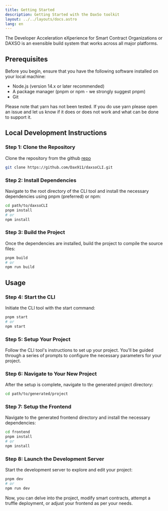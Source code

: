 ```yaml
---
title: Getting Started
description: Getting Started with the DaxSo toolkit
layout: ../../layouts/docs.astro
lang: en
---
```


The Developer Acceleration eXperience for Smart Contract Organizations or DAXSO is an exensible build system that works across all major platforms.

## Prerequisites

Before you begin, ensure that you have the following software installed on your local machine:

- Node.js (version 14.x or later recommended)
- A package manager (pnpm or npm - we strongly suggest pnpm)
- Git

Please note that yarn has not been tested. If you do use yarn please open an issue and let us know if it does or does not work and what can be done to support it.

## Local Development Instructions

### Step 1: Clone the Repository

Clone the repository from the github [repo](https://github.com/Dax911/daxsoCLI.git)

```bash
git clone https://github.com/Dax911/daxsoCLI.git
```

### Step 2: Install Dependencies

Navigate to the root directory of the CLI tool and install the necessary dependencies using pnpm (preferred) or npm:

```bash
cd path/to/daxsoCLI
pnpm install
# or
npm install
```

### Step 3: Build the Project

Once the dependencies are installed, build the project to compile the source files:

```bash
pnpm build
# or
npm run build
```

## Usage

### Step 4: Start the CLI

Initiate the CLI tool with the start command:

```bash
pnpm start
# or
npm start
```

### Step 5: Setup Your Project

Follow the CLI tool's instructions to set up your project. You'll be guided through a series of prompts to configure the necessary parameters for your project.

### Step 6: Navigate to Your New Project

After the setup is complete, navigate to the generated project directory:

```bash
cd path/to/generated/project
```

### Step 7: Setup the Frontend

Navigate to the generated frontend directory and install the necessary dependencies:

```bash
cd frontend
pnpm install
# or
npm install
```

### Step 8: Launch the Development Server

Start the development server to explore and edit your project:

```bash
pnpm dev
# or
npm run dev
```

Now, you can delve into the project, modify smart contracts, attempt a truffle deployment, or adjust your frontend as per your needs.
